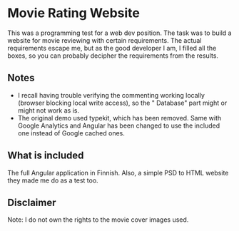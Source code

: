 # Movie Rating Website

This was a programming test for a web dev position. The task was to build a website for movie reviewing with certain
requirements. The actual requirements escape me, but as the good developer I am, I filled all the boxes, so you can
probably decipher the requirements from the results.

## Notes

+ I recall having trouble verifying the commenting working locally (browser blocking local write access), so the "
  Database" part might or might not work as is.
+ The original demo used typekit, which has been removed. Same with Google Analytics and Angular has been changed to use
  the included one instead of Google cached ones.

## What is included

The full Angular application in Finnish. Also, a simple PSD to HTML website they made me do as a test too.

## Disclaimer

Note: I do not own the rights to the movie cover images used.
